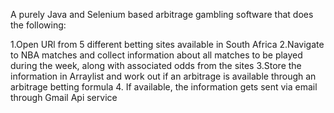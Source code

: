 A purely Java and Selenium based arbitrage gambling software that does the following:

1.Open URl from 5 different betting sites available in South Africa 
2.Navigate to NBA matches and collect information about all matches to be played during the week, along with associated odds from the sites
3.Store the information in Arraylist and work out if an arbitrage is available through an arbitrage betting formula 
4. If available,  the information gets sent via email through Gmail Api service 
